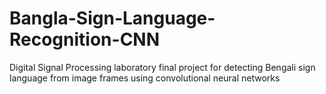 # Bangla-Sign-Language-Recognition-CNN
Digital Signal Processing laboratory final project for detecting Bengali sign language from image frames using convolutional neural networks
